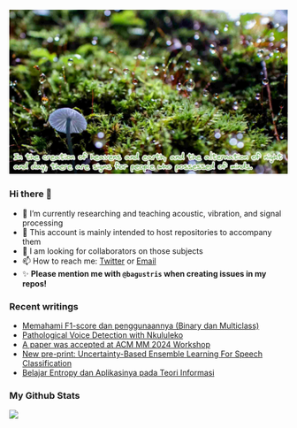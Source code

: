 <!-- insert image -->
![](./images/yamap_minds.jpeg)
### Hi there 👋
<!-- **bagustris/bagustris** is a ✨ _special_ ✨ repository because its `README.md` (this file) appears on your GitHub profile. -->
- 🔭 I’m currently researching and teaching acoustic, vibration, and signal processing
- 💬 This account is mainly intended to host repositories to accompany them
- 👯 I am looking for collaborators on those subjects 
- 📫 How to reach me: [Twitter](https://twitter.com/btatmaja) or [Email](mailto:btatmaja@gmail.com)
-  ✨ **Please mention me with `@bagustris` when creating issues in my repos!**

### Recent writings
<!-- BLOG-POST-LIST:START -->
- [Memahami F1-score dan penggunaannya &lpar;Binary dan Multiclass&rpar;](https://bagustris.blogspot.com/2024/09/memahami-f1-score-dan-penggunaannya.html)
- [Pathological Voice Detection with Nkululeko](https://bagustris.blogspot.com/2024/08/pathological-voice-detection-with.html)
- [A paper was accepted at ACM MM 2024 Workshop](https://bagustris.blogspot.com/2024/08/a-paper-was-accepted-at-acm-mm-2024.html)
- [New pre-print: Uncertainty-Based Ensemble Learning For Speech Classification](https://bagustris.blogspot.com/2024/07/new-pre-print-uncertainty-based.html)
- [Belajar Entropy dan Aplikasinya pada Teori Informasi](https://bagustris.blogspot.com/2024/06/belajar-entropy-dan-aplikasinya-pada.html)
<!-- BLOG-POST-LIST:END -->

### My Github Stats
[![](https://github-readme-stats-sigma-five.vercel.app/api?username=bagustris&theme=onedark&hide_title=true&hide_border=true)](https://github.com/bagustris)

<!-- - 🤔 I’m looking for help with ... 
- 💬 Ask me about ...
- 😄 Pronouns: ...
- ⚡ Fun fact: ... 
- 🌱 I’m currently also learning and teaching on those subjects 🔭 -->

<!--
I am currently learning, teaching, and researching ~speech~ sound processing. Below are my repositories; most of them were made to accompany my research papers. Feel free to open issues and make pull requests. I will be happy if you wanna collaborate with me, in all areas. Reach me by email or Twitter.
-->
